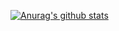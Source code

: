 [![Anurag's github stats](https://github-readme-stats.vercel.app/api?username=zhuSilence&show_icons=true&theme=tokyonight)](https://github.com/anuraghazra/github-readme-stats)
